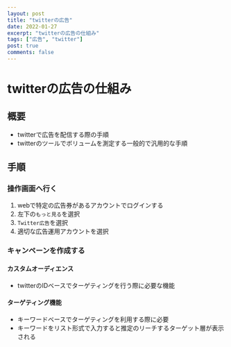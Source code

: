 ```yaml
---
layout: post
title: "twitterの広告"
date: 2022-01-27
excerpt: "twitterの広告の仕組み"
tags: ["広告", "twitter"]
post: true
comments: false
---
```


# twitterの広告の仕組み

## 概要
 - twitterで広告を配信する際の手順
 - twitterのツールでボリュームを測定する一般的で汎用的な手順

## 手順

### 操作画面へ行く
 1. webで特定の広告券があるアカウントでログインする
 2. 左下の`もっと見る`を選択
 3. `Twitter広告`を選択
 4. 適切な広告運用アカウントを選択

### キャンペーンを作成する

#### カスタムオーディエンス
 - twitterのIDベースでターゲティングを行う際に必要な機能


#### ターゲティング機能
 - キーワードベースでターゲティングを利用する際に必要
 - キーワードをリスト形式で入力すると推定のリーチするターゲット層が表示される
